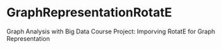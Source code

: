 # GraphRepresentationRotatE
Graph Analysis with Big Data Course Project: Imporving RotatE for Graph Representation
